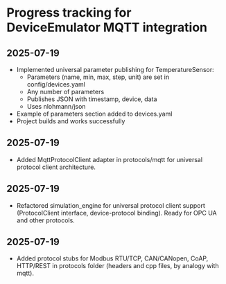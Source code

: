 
# Progress tracking for DeviceEmulator MQTT integration

## 2025-07-19
- Implemented universal parameter publishing for TemperatureSensor:
  - Parameters (name, min, max, step, unit) are set in config/devices.yaml
  - Any number of parameters
  - Publishes JSON with timestamp, device, data
  - Uses nlohmann/json
- Example of parameters section added to devices.yaml
- Project builds and works successfully

## 2025-07-19
- Added MqttProtocolClient adapter in protocols/mqtt for universal protocol client architecture.

## 2025-07-19
- Refactored simulation_engine for universal protocol client support (ProtocolClient interface, device-protocol binding). Ready for OPC UA and other protocols.

## 2025-07-19
- Added protocol stubs for Modbus RTU/TCP, CAN/CANopen, CoAP, HTTP/REST in protocols folder (headers and cpp files, by analogy with mqtt).
